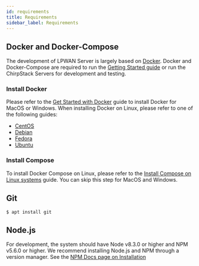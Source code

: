 ```yaml
---
id: requirements
title: Requirements
sidebar_label: Requirements
---
```


## Docker and Docker-Compose

The development of LPWAN Server is largely based on
[Docker](https://docker.com).
Docker and Docker-Compose are required to run the [Getting Started guide](guides/gettings-started)
or run the ChirpStack Servers for development and testing.

### Install Docker

Please refer to the
[Get Started with Docker](https://www.docker.com/get-started)
guide to install Docker for MacOS or Windows. When installing Docker
on Linux, please refer to one of the following guides:

- [CentOS](https://docs.docker.com/install/linux/docker-ce/centos/#install-docker-ce)
- [Debian](https://docs.docker.com/install/linux/docker-ce/debian/)
- [Fedora](https://docs.docker.com/install/linux/docker-ce/fedora/)
- [Ubuntu](https://docs.docker.com/install/linux/docker-ce/ubuntu/)

### Install Compose

To install Docker Compose on Linux, please refer to the
[Install Compose on Linux systems](https://docs.docker.com/compose/install/#install-compose)
guide. You can skip this step for MacOS and Windows.

## Git

```
$ apt install git
```

## Node.js

For development, the system should have Node v8.3.0 or higher and NPM v5.6.0 or higher.
We recommend installing Node.js and NPM through a version manager.
See the [NPM Docs page on Installation](https://docs.npmjs.com/downloading-and-installing-node-js-and-npm)

